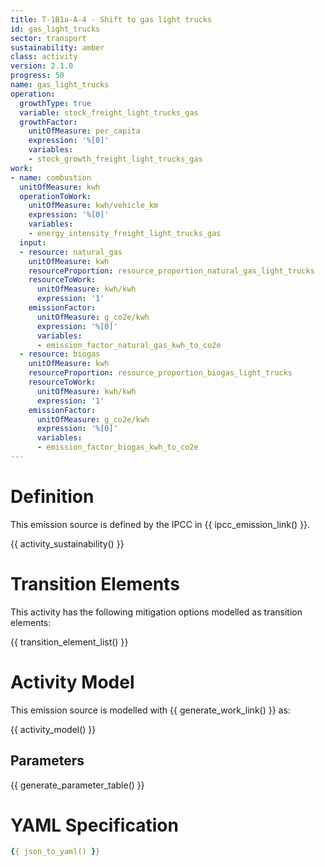 ```yaml
---
title: T-1B1a-A-4 - Shift to gas light trucks
id: gas_light_trucks
sector: transport
sustainability: amber
class: activity
version: 2.1.0
progress: 50
name: gas_light_trucks
operation:
  growthType: true
  variable: stock_freight_light_trucks_gas
  growthFactor:
    unitOfMeasure: per_capita
    expression: '%[0]'
    variables:
    - stock_growth_freight_light_trucks_gas
work:
- name: combustion
  unitOfMeasure: kwh
  operationToWork:
    unitOfMeasure: kwh/vehicle_km
    expression: '%[0]'
    variables:
    - energy_intensity_freight_light_trucks_gas
  input:
  - resource: natural_gas
    unitOfMeasure: kwh
    resourceProportion: resource_proportion_natural_gas_light_trucks
    resourceToWork:
      unitOfMeasure: kwh/kwh
      expression: '1'
    emissionFactor:
      unitOfMeasure: g_co2e/kwh
      expression: '%[0]'
      variables:
      - emission_factor_natural_gas_kwh_to_co2e
  - resource: biogas
    unitOfMeasure: kwh
    resourceProportion: resource_proportion_biogas_light_trucks
    resourceToWork:
      unitOfMeasure: kwh/kwh
      expression: '1'
    emissionFactor:
      unitOfMeasure: g_co2e/kwh
      expression: '%[0]'
      variables:
      - emission_factor_biogas_kwh_to_co2e
---
```

# Definition
This emission source is defined by the IPCC in {{ ipcc_emission_link() }}.


{{ activity_sustainability() }}

# Transition Elements

This activity has the following mitigation options modelled as transition elements:

{{ transition_element_list() }}

# Activity Model
This emission source is modelled with {{ generate_work_link() }} as:

{{ activity_model() }}

## Parameters

{{ generate_parameter_table() }}

# YAML Specification

```yaml
{{ json_to_yaml() }}
```